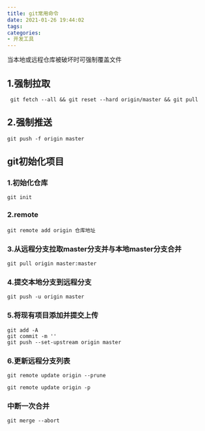 ```yaml
---
title: git常用命令
date: 2021-01-26 19:44:02
tags:
categories:
- 开发工具
---
```

当本地或远程仓库被破坏时可强制覆盖文件  
                                              
## 1.强制拉取
```
 git fetch --all && git reset --hard origin/master && git pull
```
## 2.强制推送
```
git push -f origin master
```
## git初始化项目

### 1.初始化仓库
```
git init
```
### 2.remote
```
git remote add origin 仓库地址
```
### 3.从远程分支拉取master分支并与本地master分支合并
```
git pull origin master:master
```
### 4.提交本地分支到远程分支
```
git push -u origin master
```
### 5.将现有项目添加并提交上传
```
git add -A
git commit -m ''
git push --set-upstream origin master
```
### 6.更新远程分支列表
```
git remote update origin --prune

git remote update origin -p
```
### 中断一次合并
```
git merge --abort
```